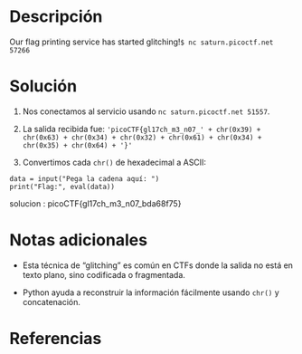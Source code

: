 # Descripción
Our flag printing service has started glitching!`$ nc saturn.picoctf.net 57266`

# Solución 
1. Nos conectamos al servicio usando `nc saturn.picoctf.net 51557`.

2. La salida recibida fue: `'picoCTF{gl17ch_m3_n07_' + chr(0x39) + chr(0x63) + chr(0x34) + chr(0x32) + chr(0x61) + chr(0x34) + chr(0x35) + chr(0x64) + '}'`

3. Convertimos cada `chr()` de hexadecimal a ASCII:
```
data = input("Pega la cadena aquí: ")
print("Flag:", eval(data))
```

solucion : picoCTF{gl17ch_m3_n07_bda68f75}



# Notas adicionales 
- Esta técnica de “glitching” es común en CTFs donde la salida no está en texto plano, sino codificada o fragmentada.

- Python ayuda a reconstruir la información fácilmente usando `chr()` y concatenación.
# Referencias 
